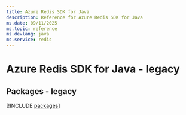 ```yaml
---
title: Azure Redis SDK for Java
description: Reference for Azure Redis SDK for Java
ms.date: 09/11/2025
ms.topic: reference
ms.devlang: java
ms.service: redis
---
```

# Azure Redis SDK for Java - legacy
## Packages - legacy
[!INCLUDE [packages](redis-index.md)]